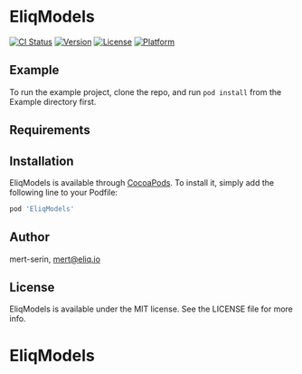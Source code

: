 # EliqModels

[![CI Status](https://img.shields.io/travis/mert-serin/EliqModels.svg?style=flat)](https://travis-ci.org/mert-serin/EliqModels)
[![Version](https://img.shields.io/cocoapods/v/EliqModels.svg?style=flat)](https://cocoapods.org/pods/EliqModels)
[![License](https://img.shields.io/cocoapods/l/EliqModels.svg?style=flat)](https://cocoapods.org/pods/EliqModels)
[![Platform](https://img.shields.io/cocoapods/p/EliqModels.svg?style=flat)](https://cocoapods.org/pods/EliqModels)

## Example

To run the example project, clone the repo, and run `pod install` from the Example directory first.

## Requirements

## Installation

EliqModels is available through [CocoaPods](https://cocoapods.org). To install
it, simply add the following line to your Podfile:

```ruby
pod 'EliqModels'
```

## Author

mert-serin, mert@eliq.io

## License

EliqModels is available under the MIT license. See the LICENSE file for more info.
# EliqModels
